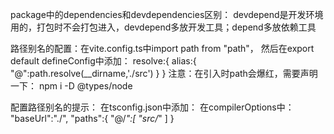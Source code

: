 package中的dependencies和devdependencies区别：
devdepend是开发环境用的，打包时不会打包进入，devdepend多放开发工具；depend多放依赖工具

路径别名的配置：在vite.config.ts中import path from "path"，
然后在export default defineConfig中添加：
resolve:{
    alias:{
        "@":path.resolve(__dirname,'./src')
    }
}
注意：在引入时path会爆红，需要声明一下：
npm i -D @types/node

配置路径别名的提示：
在tsconfig.json中添加：
在compilerOptions中：
    "baseUrl":"./",
    "paths":{
        "@/*":[
            "src/*"
        ]
    }